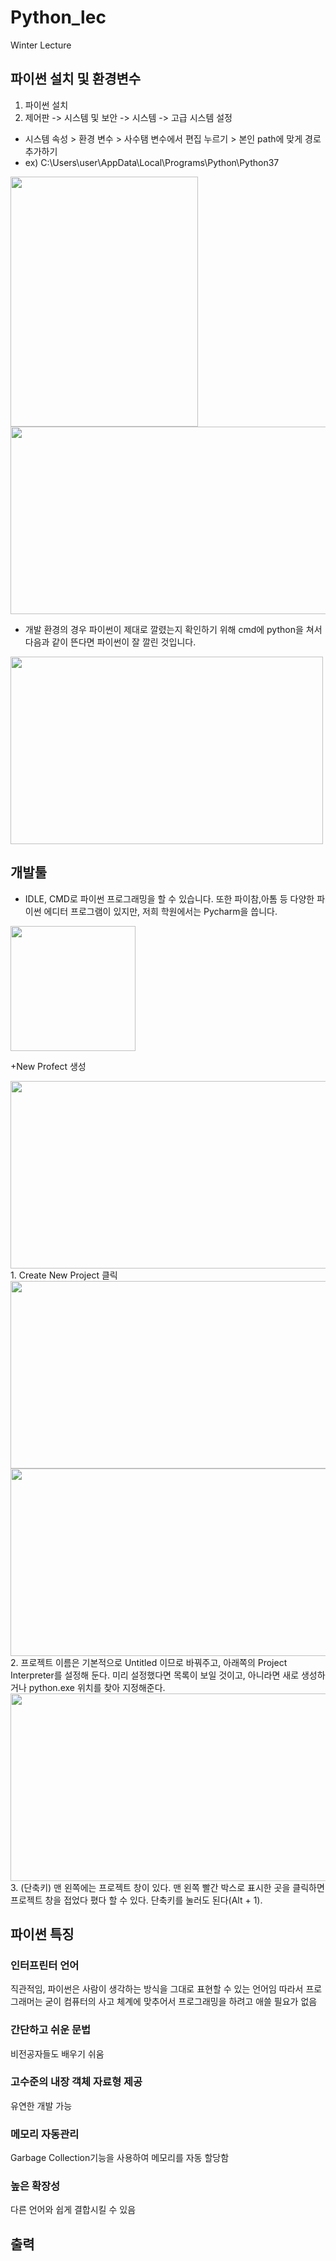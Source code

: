 # Python_lec
Winter Lecture

## 파이썬 설치 및 환경변수

1. 파이썬 설치
2. 제어판 -> 시스템 및 보안 -> 시스템 -> 고급 시스템 설정 
+ 시스템 속성 > 환경 변수 > 사수탬 변수에서 편집 누르기 > 본인 path에 맞게 경로 추가하기
+ ex) C:\Users\user\AppData\Local\Programs\Python\Python37 

<img src="https://user-images.githubusercontent.com/66208800/147761988-53b8867d-a4a5-4edd-ab7f-e0cde271cd64.png" width = "300" height="400"/>
<img src="https://user-images.githubusercontent.com/66208800/147762003-765ff0c6-0d9b-4e3b-8a56-819222dce0ce.png" width = "600" height="300"/>


+ 개발 환경의 경우 파이썬이 제대로 깔렸는지 확인하기 위해 cmd에 python을 쳐서 다음과 같이 뜬다면 파이썬이 잘 깔린 것입니다.
<img src="https://user-images.githubusercontent.com/66208800/147762432-5b43bb09-1aca-4c2d-a7f5-abbfa96ff5f4.png" width = "500" height="300"/>


## 개발툴
+ IDLE, CMD로 파이썬 프로그래밍을 할 수 있습니다. 또한 파이참,아톰 등 다양한 파이썬 에디터 프로그램이 있지만, 저희 학원에서는 Pycharm을 씁니다.
<img src="https://user-images.githubusercontent.com/66208800/147762711-81a4fad6-d476-4d50-80be-17975904101d.png" width = "200" height="200"/>

+New Profect 생성

<img src="https://user-images.githubusercontent.com/66208800/147763775-a7735ee9-36d2-4aab-ae29-ba9dff76ffb8.png" width = "600" height="300"/>
1. Create New Project 클릭

<img src="https://user-images.githubusercontent.com/66208800/147765007-349a0801-26f6-4feb-9fac-734519165e73.png" width = "600" height="300" />
<img src="https://user-images.githubusercontent.com/66208800/147765123-60971b7d-e1b2-46e0-b136-ed6389b0fef0.png" width = "600" height="300"/>
2. 프로젝트 이름은 기본적으로 Untitled 이므로 바꿔주고, 아래쪽의 Project Interpreter를 설정해 둔다. 미리 설정했다면 목록이 보일 것이고, 아니라면 새로 생성하거나 python.exe 위치를 찾아 지정해준다.

<img src="https://user-images.githubusercontent.com/66208800/147763491-6357e11d-bf64-4bc4-8e86-33bc0938ddbd.png" width = "600" height="300"/>
3. (단축키) 맨 왼쪽에는 프로젝트 창이 있다. 맨 왼쪽 빨간 박스로 표시한 곳을 클릭하면 프로젝트 창을 접었다 폈다 할 수 있다. 단축키를 눌러도 된다(Alt + 1).


## 파이썬 특징

### 인터프린터 언어
직관적임, 파이썬은 사람이 생각하는 방식을 그대로 표현할 수 있는 언어임 따라서 프로그래머는 굳이 컴퓨터의 사고 체계에 맞추어서 프로그래밍을 하려고 애쓸 필요가 없음

### 간단하고 쉬운 문법
비전공자들도 배우기 쉬움

### 고수준의 내장 객체 자료형 제공
유연한 개발 가능

### 메모리 자동관리
Garbage Collection기능을 사용하여 메모리를 자동 할당함

### 높은 확장성
다른 언어와 쉽게 결합시킬 수 있음


## 출력
